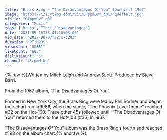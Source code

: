 ```yaml
---
title: "Brass Ring – “The Disadvantages Of You” (Dunhill) 1967"
image: "https:\/\/i.ytimg.com\/vi\/G4ppmOVY_q0\/hqdefault.jpg"
vid_id: "G4ppmOVY_q0"
categories: "Music"
tags: ["Brass","“The","Disadvantages"]
date: "2021-09-15T23:41:10+03:00"
vid_date: "2017-08-07T22:17:20Z"
duration: "PT2M23S"
viewcount: "58881"
likeCount: "605"
dislikeCount: "5"
channel: "45rpmMike"
---
```

{% raw %}Written by Mitch Leigh and Andrew Scott. Produced by Steve Barri.<br /><br />From the 1967 album, “The Disadvantages Of You”.<br /><br />Formed in New York City, the Brass Ring were led by Phil Bodner and began their chart run in 1966, when the single, “The Phoenix Love Theme” reached #32 on the Hot-100. Three other 45s followed until ““The Disadvantages Of You” returned them to the Hot-100 (#36) in 1967.<br /><br />“The Disadvantages Of You” album was the Brass Ring’s fourth and reached #193 on the album chart.{% endraw %}
